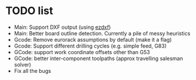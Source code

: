 # TODO list

* Main: Support DXF output (using [ezdxf](https://pypi.org/project/ezdxf/))
* Main: Better board outline detection. Currently a pile of messy heuristics
* Gcode: Remove eurorack assumptions by default (make it a flag)
* Gcode: Support different drilling cycles (e.g. simple feed, G83)
* GCode: support work coordinate offsets other than G53
* GCode: better inter-component toolpaths (approx travelling salesman solver)
* Fix all the bugs
